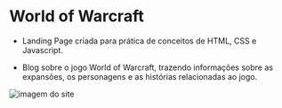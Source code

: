 # World of Warcraft

- Landing Page criada para prática de conceitos de HTML, CSS e Javascript.

- Blog sobre o jogo World of Warcraft, trazendo informações sobre as expansões, os personagens e as histórias relacionadas ao jogo.

![imagem do site](/assets/images/pagina.jpg)
